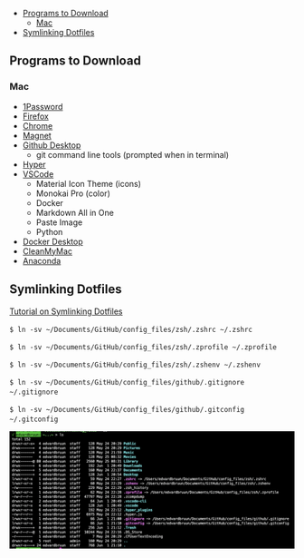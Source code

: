 - [Programs to Download](#programs-to-download)
  - [Mac](#mac)
- [Symlinking Dotfiles](#symlinking-dotfiles)



## Programs to Download

### Mac
* [1Password](https://1password.com/downloads/mac/)
* [Firefox](https://www.mozilla.org/en-US/firefox/new/)
* [Chrome](https://www.google.com/chrome/)
* [Magnet](https://apps.apple.com/us/app/magnet/id441258766?mt=12)
* [Github Desktop](https://desktop.github.com/)
    * git command line tools (prompted when in terminal)
* [Hyper](https://hyper.is/)
* [VSCode](https://code.visualstudio.com/Download)
    * Material Icon Theme (icons)
    * Monokai Pro (color)
    * Docker
    * Markdown All in One
    * Paste Image
    * Python
* [Docker Desktop](https://www.docker.com/products/docker-desktop/)
* [CleanMyMac](https://my.macpaw.com/)
* [Anaconda](https://www.anaconda.com/)





## Symlinking Dotfiles

[Tutorial on Symlinking Dotfiles](https://www.freecodecamp.org/news/dive-into-dotfiles-part-2-6321b4a73608/)

`$ ln -sv ~/Documents/GitHub/config_files/zsh/.zshrc ~/.zshrc`

`$ ln -sv ~/Documents/GitHub/config_files/zsh/.zprofile ~/.zprofile`

`$ ln -sv ~/Documents/GitHub/config_files/zsh/.zshenv ~/.zshenv`

`$ ln -sv ~/Documents/GitHub/config_files/github/.gitignore ~/.gitignore`

`$ ln -sv ~/Documents/GitHub/config_files/github/.gitconfig ~/.gitconfig`

![](/_embed_imgs/README_symlinks_home.png)

